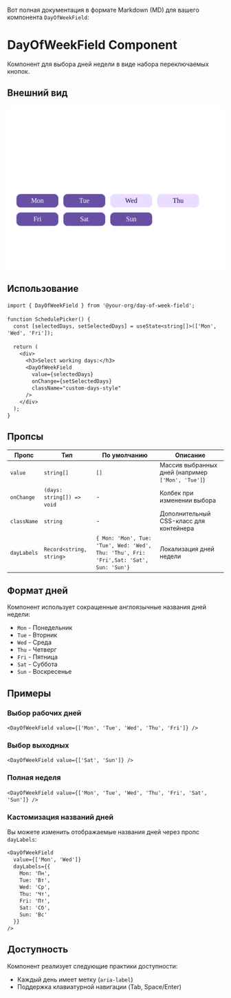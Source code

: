 Вот полная документация в формате Markdown (MD) для вашего компонента `DayOfWeekField`:

# DayOfWeekField Component

Компонент для выбора дней недели в виде набора переключаемых кнопок.

## Внешний вид

![DayOfWeekField](img/DayOfWeekField.png)

## Использование

```tsx
import { DayOfWeekField } from '@your-org/day-of-week-field';

function SchedulePicker() {
  const [selectedDays, setSelectedDays] = useState<string[]>(['Mon', 'Wed', 'Fri']);

  return (
    <div>
      <h3>Select working days:</h3>
      <DayOfWeekField 
        value={selectedDays}
        onChange={setSelectedDays}
        className="custom-days-style"
      />
    </div>
  );
}
```
## Пропсы

| Пропс      | Тип                | По умолчанию | Описание |
|------------|--------------------|--------------|-----------|
| `value`    | `string[]`         | `[]`         | Массив выбранных дней (например `['Mon', 'Tue']`) |
| `onChange` | `(days: string[]) => void` | - | Колбек при изменении выбора |
| `className` | `string`          | -           | Дополнительный CSS-класс для контейнера |
| `dayLabels` | `Record<string, string>` | `{ Mon: 'Mon', Tue: 'Tue', Wed: 'Wed', Thu: 'Thu', Fri: 'Fri',Sat: 'Sat', Sun: 'Sun'}` |  Локализация дней недели |

## Формат дней

Компонент использует сокращенные англоязычные названия дней недели:

- `Mon` - Понедельник
- `Tue` - Вторник
- `Wed` - Среда
- `Thu` - Четверг
- `Fri` - Пятница
- `Sat` - Суббота
- `Sun` - Воскресенье

## Примеры

### Выбор рабочих дней
```tsx
<DayOfWeekField value={['Mon', 'Tue', 'Wed', 'Thu', 'Fri']} />
```

### Выбор выходных
```tsx
<DayOfWeekField value={['Sat', 'Sun']} />
```

### Полная неделя
```tsx
<DayOfWeekField value={['Mon', 'Tue', 'Wed', 'Thu', 'Fri', 'Sat', 'Sun']} />
```

### Кастомизация названий дней

Вы можете изменить отображаемые названия дней через пропс `dayLabels`:

```tsx
<DayOfWeekField 
  value={['Mon', 'Wed']}
  dayLabels={{
    Mon: 'Пн',
    Tue: 'Вт',
    Wed: 'Ср',
    Thu: 'Чт',
    Fri: 'Пт',
    Sat: 'Сб',
    Sun: 'Вс'
  }}
/>
```

## Доступность

Компонент реализует следующие практики доступности:

- Каждый день имеет метку (`aria-label`)
- Поддержка клавиатурной навигации (Tab, Space/Enter)

